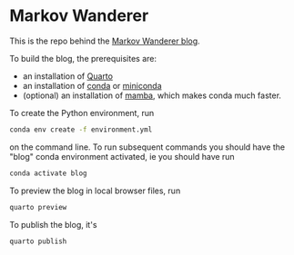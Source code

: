 # Markov Wanderer

This is the repo behind the [Markov Wanderer blog](https://aeturrell.github.io/markov-wanderer/).

To build the blog, the prerequisites are:

- an installation of [Quarto](https://quarto.org/)
- an installation of [conda](https://conda.io/) or [miniconda](https://docs.conda.io/en/latest/miniconda.html)
- (optional) an installation of [mamba](https://github.com/mamba-org/mamba), which makes conda much faster.

To create the Python environment, run

```bash
conda env create -f environment.yml
```

on the command line. To run subsequent commands you should have the "blog" conda environment activated, ie you should have run

```bash
conda activate blog
```

To preview the blog in local browser files, run

```bash
quarto preview
```

To publish the blog, it's

```bash
quarto publish
```